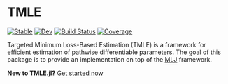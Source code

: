# TMLE

[![Stable](https://img.shields.io/badge/docs-stable-blue.svg)](https://olivierlabayle.github.io/TMLE.jl/stable)
[![Dev](https://img.shields.io/badge/docs-dev-blue.svg)](https://olivierlabayle.github.io/TMLE.jl/dev)
[![Build Status](https://github.com/olivierlabayle/TMLE.jl/workflows/CI/badge.svg)](https://github.com/olivierlabayle/TMLE.jl/actions)
[![Coverage](https://codecov.io/gh/olivierlabayle/TMLE.jl/branch/master/graph/badge.svg)](https://codecov.io/gh/olivierlabayle/TMLE.jl)

Targeted Minimum Loss-Based Estimation (TMLE) is a framework for efficient estimation of pathwise differentiable parameters. The goal of this package is to provide an implementation on top of the [MLJ](https://alan-turing-institute.github.io/MLJ.jl/dev/) framework.

**New to TMLE.jl?** [Get started now](https://olivierlabayle.github.io/TMLE.jl/dev/)
